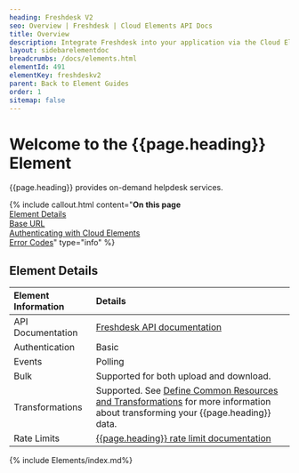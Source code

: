 ```yaml
---
heading: Freshdesk V2
seo: Overview | Freshdesk | Cloud Elements API Docs
title: Overview
description: Integrate Freshdesk into your application via the Cloud Elements APIs.
layout: sidebarelementdoc
breadcrumbs: /docs/elements.html
elementId: 491
elementKey: freshdeskv2
parent: Back to Element Guides
order: 1
sitemap: false
---
```


# Welcome to the {{page.heading}} Element

{{page.heading}} provides on-demand helpdesk services.

{% include callout.html content="<strong>On this page</strong></br><a href=#element-details>Element Details</a></br><a href=#base-url>Base URL</a></br><a href=#authenticating-with-cloud-elements>Authenticating with Cloud Elements</a></br><a href=#error-codes>Error Codes</a>" type="info" %}

## Element Details

| Element Information | Details     |
| :------------- | :------------- |
| API Documentation | [Freshdesk API documentation](https://developers.freshdesk.com/api/) |
| Authentication | Basic  |
| Events | Polling |
| Bulk | Supported for both upload and download. |
| Transformations | Supported. See [Define Common Resources and Transformations](https://docs.cloud-elements.com/home/common-object) for more information about transforming your {{page.heading}} data.|
| Rate Limits | [{{page.heading}} rate limit documentation](https://developers.freshdesk.com/api/#ratelimit)|

{% include Elements/index.md%}
